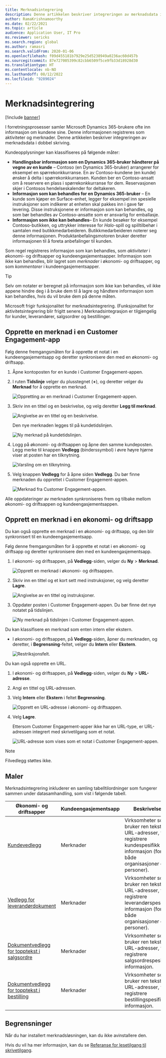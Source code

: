```yaml
---
title: Merknadsintegrering
description: Denne artikkelen beskriver integreringen av merknadsdata i dobbel skriving.
author: RamaKrishnamoorthy
ms.date: 02/22/2021
ms.topic: article
audience: Application User, IT Pro
ms.reviewer: sericks
ms.search.region: global
ms.author: ramasri
ms.search.validFrom: 2020-01-06
ms.openlocfilehash: f09d455181b7929e25d5238949a0236ac60d457b
ms.sourcegitcommit: 87e727005399c82cbb6509f5ce9fb33d18928d30
ms.translationtype: HT
ms.contentlocale: nb-NO
ms.lasthandoff: 08/12/2022
ms.locfileid: "9289024"
---
```

# <a name="note-integration"></a>Merknadsintegrering

[!include [banner](../../includes/banner.md)]



I forretningsprosesser samler Microsoft Dynamics 365-brukere ofte inn informasjon om kundene sine. Denne informasjonen registreres som aktiviteter og merknader. Denne artikkelen beskriver integreringen av merknadsdata i dobbel skriving.

Kundeopplysninger kan klassifiseres på følgende måter:

+ **Handlingsbar informasjon som en Dynamics 365-bruker håndterer på vegne av en kunde** – Contoso (en Dynamics 365-bruker) arrangerer for eksempel en spørrekonkkurranse. En av Contoso-kundene (en kunde) ønsker å delta i spørrekonkkurransen. Kunden ber en Contoso-ansatt om å reservere en plass i spørrekonkkurranse for dem. Reservasjonen skjer i Contosos hendelseskalender for deltakeren.
+ **Informasjon som kan behandles for en Dynamics 365-bruker** – En kunde som kjøper en Surface-enhet, legger for eksempel inn spesielle instruksjoner som indikerer at enheten skal pakkes inn i gave før levering. Disse instruksjonene er informasjon som kan behandles, og som bør behandles av Contoso-ansatte som er ansvarlig for emballasje.
+ **Informasjon som ikke kan behandles**– En kunde besøker for eksempel Contoso-butikken, og uttrykker interesse for *Halo*-spill og spilltilbehør i samtalen med butikkmedarbeideren. Butikkmedarbeideren noterer seg denne informasjonen. Produktanbefalingsmotoren bruker deretter informasjonen til å foreta anbefalinger til kunden.

Som regel registreres informasjon som kan behandles, som *aktiviteter* i økonomi- og driftsapper og kundeengasjementsapper. Informasjon som ikke kan behandles, blir lagret som *merknader* i økonomi- og driftsapper, og som *kommentarer* i kundeengasjementsapper.

> [!TIP]
> Selv om notater er beregnet på informasjon som ikke kan behandles, vil ikke appene hindre deg i å bruke dem til å lagre og håndtere informasjon som kan behandles, hvis du vil bruke dem på denne måten.

Microsoft frigir funksjonalitet for merknadsintegrering. (Funksjonalitet for aktivitetsintegrering blir frigitt senere.) Merknadsintegrasjon er tilgjengelig for kunder, leverandører, salgsordrer og bestillinger.

## <a name="create-a-note-in-a-customer-engagement-app"></a>Opprette en merknad i en Customer Engagement-app

Følg denne fremgangsmåten for å opprette et notat i en kundeengasjementsapp og deretter synkronisere den med en økonomi- og driftsapp.

1. Åpne kontoposten for en kunde i Customer Engagement-appen.
2. I ruten **Tidslinje** velger du plusstegnet (**+**), og deretter velger du **Merknad** for å opprette en merknad.

    ![Oppretting av en merknad i Customer Engagement-appen.](media/notes-ce-1.png)

3. Skriv inn en tittel og en beskrivelse, og velg deretter **Legg til merknad**.

    ![Angivelse av en tittel og en beskrivelse.](media/notes-ce-2.png)

    Den nye merknaden legges til på kundetidslinjen.

    ![Ny merknad på kundetidslinjen.](media/notes-ce-3.png)

4. Logg på økonomi- og driftsappen og åpne den samme kundeposten. Legg merke til knappen **Vedlegg** (binderssymbol) i øvre høyre hjørne viser at posten har en tilknytning.

    ![Varsling om en tilknytning.](media/notes-ce-4.png)

5. Velg knappen **Vedlegg** for å åpne siden **Vedlegg**. Du bør finne merknaden du opprettet i Customer Engagement-appen.

    ![Merknad fra Customer Engagement-appen.](media/notes-ce-5.png)

Alle oppdateringer av merknaden synkroniseres frem og tilbake mellom økonomi- og driftsappen og kundeengasjementsappen.

## <a name="create-a-note-in-a-finance-and-operations-app"></a>Opprett en merknad i en økonomi- og driftsapp

Du kan også opprette en merknad i en økonomi- og driftsapp, og den blir synkronisert til en kundeengasjementsapp.

Følg denne fremgangsmåten for å opprette et notat i en økonomi- og driftsapp og deretter synkronisere den med en kundeengasjementsapp.

1. I økonomi- og driftsappen, på **Vedlegg**-siden, velger du **Ny** \> **Merknad**.

    ![Opprett en merknad i økonomi- og driftsappen.](media/notes-fo-1.png)

2. Skriv inn en tittel og et kort sett med instruksjoner, og velg deretter **Lagre**.

    ![Angivelse av en tittel og instruksjoner.](media/notes-fo-2.png)

3. Oppdater posten i Customer Engagement-appen. Du bør finne det nye notatet på tidslinjen.

    ![Ny merknad på tidslinjen i Customer Engagement-appen.](media/notes-fo-3.png)

Du kan klassifisere en merknad som enten intern eller ekstern.

- I økonomi- og driftsappen, på **Vedlegg**-siden, åpner du merknaden, og deretter, i **Begrensning**-feltet, velger du **Intern** eller **Ekstern**.

    ![Restriksjonsfelt.](media/notes-fo-4.png)

Du kan også opprette en URL.

1. I økonomi- og driftsappen, på **Vedlegg**-siden, velger du **Ny** \> **URL-adresse**.
2. Angi en tittel og URL-adressen.
3. Velg **Intern** eller **Ekstern** i feltet **Begrensning**.

    ![Opprett en URL-adresse i økonomi- og driftsappen.](media/notes-fo-5.png)

4. Velg **Lagre**.

    Ettersom Customer Engagement-apper ikke har en URL-type, er URL-adressen integrert med skrivetilgang som et notat.

    ![URL-adresse som vises som et notat i Customer Engagement-appen.](media/notes-ce-6.png)

> [!NOTE]
> Filvedlegg støttes ikke.

## <a name="templates"></a>Maler

Merknadsintegrering inkluderer en samling tabelltilordninger som fungerer sammen under datasamhandling, som vist i følgende tabell.

| Økonomi- og driftsapper | Kundeengasjementsapp | Beskrivelse |
|----------------------------|-------------------------|-------------|
| [Kundevedlegg](mapping-reference.md#230) | Merknader | Virksomheter som bruker ren tekst og URL-adresser, til å registrere kundespesifikk informasjon (for både organisasjoner og personer). |
| [Vedlegg for leverandørdokument](mapping-reference.md#231) | Merknader | Virksomheter som bruker ren tekst og URL-adresser, til å registrere leverandørspesifikk informasjon (for både organisasjoner og personer). |
| [Dokumentvedlegg for topptekst i salgsordre](mapping-reference.md#229) | Merknader | Virksomheter som bruker ren tekst og URL-adresser, til å registrere salgsordrespesifikk informasjon. |
| [Dokumentvedlegg for topptekst i bestilling](mapping-reference.md#232) | Merknader | Virksomheter som bruker ren tekst og URL-adresser, til å registrere bestillingspesifikk informasjon. |

## <a name="limitations"></a>Begrensninger

Når du har installert merknadsløsningen, kan du ikke avinstallere den. 

Hvis du vil ha mer informasjon, kan du se [Referanse for lesetilgang til skrivetilgang](mapping-reference.md).

